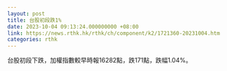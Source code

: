 ```yaml
---
layout: post
title: 台股初段跌1%
date: 2023-10-04 09:13:24.000000000 +08:00
link: https://news.rthk.hk/rthk/ch/component/k2/1721360-20231004.htm
categories: rthk
---
```


台股初段下跌，加權指數較早時報16282點，跌171點，跌幅1.04%。

